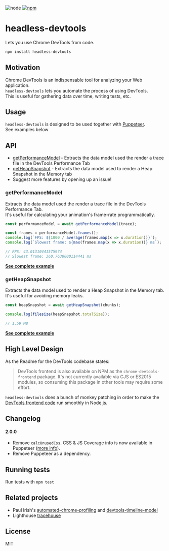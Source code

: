 ![node](https://img.shields.io/node/v/headless-devtools.svg)
[![npm](https://img.shields.io/npm/v/headless-devtools.svg)](https://www.npmjs.com/package/headless-devtools)

# headless-devtools

Lets you use Chrome DevTools from code.

```bash
npm install headless-devtools
```

## Motivation

Chrome DevTools is an indispensable tool for analyzing your Web application.  
`headless-devtools` lets you automate the process of using DevTools.  
This is useful for gathering data over time, writing tests, etc.  

## Usage

`headless-devtools` is designed to be used together with [Puppeteer](https://github.com/puppeteer/puppeteer).  
See examples below 

## API

- [getPerformanceModel](#getperformancemodel) - Extracts the data model used the render a trace file in the DevTools Performance Tab
- [getHeapSnapshot](#getheapsnapshot) - Extracts the data model used to render a Heap Snapshot in the Memory tab
- Suggest more features by opening up an issue!

### getPerformanceModel

Extracts the data model used the render a trace file in the DevTools Performance Tab.  
It's useful for calculating your animation's frame-rate programmatically.

```javascript
const performanceModel = await getPerformanceModel(trace);

const frames = performanceModel.frames();
console.log(`FPS: ${1000 / average(frames.map(x => x.duration))}`);
console.log(`Slowest frame: ${max(frames.map(x => x.duration))} ms`);

// FPS: 43.01310441575974
// Slowest frame: 360.7630000114441 ms
```

**[See complete example](src/Performance/example.js)**

### getHeapSnapshot

Extracts the data model used to render a Heap Snapshot in the Memory tab.  
It's useful for avoiding memory leaks.

```javascript
const heapSnapshot = await getHeapSnapshot(chunks);

console.log(filesize(heapSnapshot.totalSize));

// 1.59 MB
``` 

**[See complete example](src/Memory/example.js)**

## High Level Design

As the Readme for the DevTools codebase states:

> DevTools frontend is also available on NPM as the `chrome-devtools-frontend` package. It's not currently available via CJS or ES2015 modules, so consuming this package in other tools may require some effort.

`headless-devtools` does a bunch of monkey patching in order to make the [DevTools frontend code](https://github.com/ChromeDevTools/devtools-frontend) run smoothly in Node.js.

## Changelog

#### 2.0.0

* Remove `calcUnusedCss`. CSS & JS Coverage info is now available in Puppeteer ([more info](https://github.com/puppeteer/puppeteer/blob/master/docs/api.md#class-coverage)).
* Remove Puppeteer as a dependency.

## Running tests

Run tests with `npm test`

## Related projects

* Paul Irish's [automated-chrome-profiling](https://github.com/paulirish/automated-chrome-profiling) and [devtools-timeline-model](https://github.com/paulirish/devtools-timeline-model)
* Lighthouse [tracehouse](https://github.com/GoogleChrome/lighthouse/tree/master/lighthouse-core/test/lib/tracehouse)

## License

MIT

